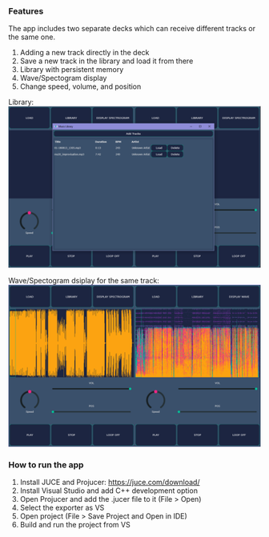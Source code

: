 ### Features

The app includes two separate decks which can receive different tracks or the same one.

1. Adding a new track directly in the deck
2. Save a new track in the library and load it from there
3. Library with persistent memory
4. Wave/Spectogram display
5. Change speed, volume, and position

Library:
![Music library panel opened](images/library.png)

Wave/Spectogram dsiplay for the same track:
![Same track displayed as wave and spectrogram on separate decks](images/display.png)

### How to run the app

1. Install JUCE and Projucer: https://juce.com/download/
2. Install Visual Studio and add C++ development option
3. Open Projucer and add the .jucer file to it (File > Open)
4. Select the exporter as VS
5. Open project (File > Save Project and Open in IDE)
6. Build and run the project from VS
